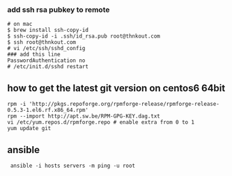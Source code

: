 
### add ssh rsa pubkey to remote

    # on mac
    $ brew install ssh-copy-id
    $ ssh-copy-id -i .ssh/id_rsa.pub root@thnkout.com
    $ ssh root@thnkout.com
    # vi /etc/ssh/sshd_config
    ### add this line
    PasswordAuthentication no 
    # /etc/init.d/sshd restart 
    

## how to get the latest git version on centos6 64bit

    rpm -i 'http://pkgs.repoforge.org/rpmforge-release/rpmforge-release-0.5.3-1.el6.rf.x86_64.rpm'
    rpm --import http://apt.sw.be/RPM-GPG-KEY.dag.txt
    vi /etc/yum.repos.d/rpmforge.repo # enable extra from 0 to 1
    yum update git

## ansible
     ansible -i hosts servers -m ping -u root

